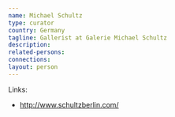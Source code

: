 ```yaml
---
name: Michael Schultz
type: curator
country: Germany
tagline: Gallerist at Galerie Michael Schultz
description:
related-persons:
connections:
layout: person
---
```

Links:
* <http://www.schultzberlin.com/>
